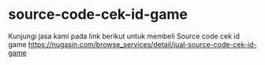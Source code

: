 # source-code-cek-id-game
Kunjungi jasa kami pada link berikut untuk membeli Source code cek id game 
https://nugasin.com/browse_services/detail/jual-source-code-cek-id-game
